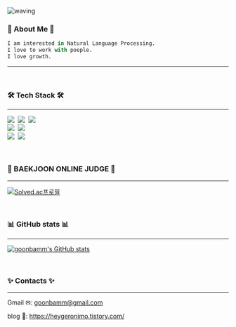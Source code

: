 ![waving](https://capsule-render.vercel.app/api?type=waving&height=200&text=Hey,%20geronimo!&fontAlign=50&fontAlignY=40&color=0:EEFF00,100:a82da8&fontColor=ffffff&fontSize=54)

<h3>🍠 About Me 🍠</h3>

~~~python
I am interested in Natural Language Processing.
I love to work with poeple.
I love growth.
~~~

----

<br>

<h3>🛠 Tech Stack 🛠</h3>

----

<p>
  <img src="https://img.shields.io/badge/Python-3766AB?style=flat-square&logo=Python&logoColor=white"/></a>&nbsp 
  <img src="https://img.shields.io/badge/Java-007396?style=flat-square&logo=Java&logoColor=white"/></a>&nbsp 
  <img src="https://img.shields.io/badge/C++-00599C?style=flat-square&logo=C%2B%2B&logoColor=white"/></a>&nbsp 
  
  <br>
  <img src="https://img.shields.io/badge/PyTorch-EE4C2C?style=flat-square&logo=PyTorch&logoColor=white"/></a>&nbsp
  <img src="https://img.shields.io/badge/HuggingFace-FFD400?style=flat-square&logoColor=white"/></a>&nbsp

  <br>
  <img src="https://img.shields.io/badge/BurgerKing-D62300?style=flat-square&logo=BurgerKing&logoColor=white"/></a>&nbsp
  <img src="https://img.shields.io/badge/Starbucks-006241?style=flat-square&logo=Starbucks&logoColor=white"/></a>&nbsp
</p>

<br>

<h3>🔑 BAEKJOON ONLINE JUDGE 🔑</h3>

----

[![Solved.ac프로필](http://mazassumnida.wtf/api/generate_badge?boj=goonbamm)](https://solved.ac/goonbamm)

<br>


<h3>📊 GitHub stats 📊</h3>

----

[![goonbamm's GitHub stats](https://github-readme-stats.vercel.app/api?username=goonbamm)](https://github.com/goonbamm/github-readme-stats)

<br>

<h3>✨ Contacts ✨</h3>

----

Gmail ✉: goonbamm@gmail.com

blog 📝: https://heygeronimo.tistory.com/
